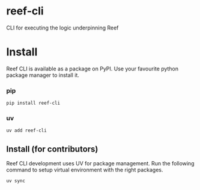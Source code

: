 # reef-cli
CLI for executing the logic underpinning Reef


# Install

Reef CLI is available as a package on PyPI. Use your favourite python package manager to install it.

### pip

`pip install reef-cli`

### uv 

`uv add reef-cli`

## Install (for contributors)

Reef CLI development uses UV for package management.
Run the following command to setup virtual environment with the right packages. 

`uv sync`
